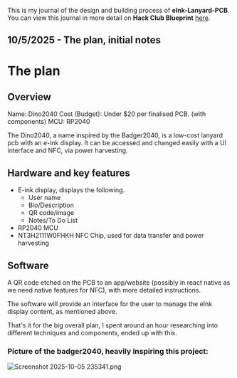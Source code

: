 <!--
  ===================    !!READ THIS NOTICE!!   ====================
  DO NOT edit this file manually. Your changes WILL BE OVERWRITTEN!
  This journal is auto generated and updated by Hack Club Blueprint.
  To edit this file, please edit your journal entries on Blueprint.
  ==================================================================
-->

This is my journal of the design and building process of **eInk-Lanyard-PCB**.  
You can view this journal in more detail on **Hack Club Blueprint** [here](https://blueprint.hackclub.com/projects/188).


## 10/5/2025 - The plan, initial notes  

# The plan

## Overview

Name: Dino2040
Cost (Budget): Under $20 per finalised PCB. (with components)
MCU: RP2040

The Dino2040, a name inspired by the Badger2040, is a low-cost lanyard pcb with an e-ink display. It can be accessed and changed easily with a UI interface and NFC, via power harvesting.

## Hardware and key features
- E-ink display, displays the following.
	- User name
	- Bio/Description
	- QR code/image
	- Notes/To Do List
- RP2040 MCU
- NT3H2111W0FHKH NFC Chip, used for data transfer and power harvesting

## Software
A QR code etched on the PCB to an app/website (possibly in react native as we need native features for NFC), with more detailed instructions.

The software will provide an interface for the user to manage the eInk display content, as mentioned above. 

That's it for the big overall plan, I spent around an hour researching into different techniques and components, ended up with this.

### Picture of the badger2040, heavily inspiring this project:

![Screenshot 2025-10-05 235341.png](https://blueprint.hackclub.com/user-attachments/blobs/redirect/eyJfcmFpbHMiOnsiZGF0YSI6NTc3LCJwdXIiOiJibG9iX2lkIn19--b41afbc9f0141f9bbecf216ce1fb426ece5d4be2/Screenshot%202025-10-05%20235341.png)
  

